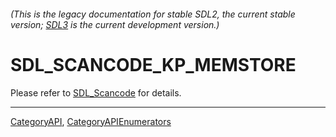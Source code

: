 ###### (This is the legacy documentation for stable SDL2, the current stable version; [SDL3](https://wiki.libsdl.org/SDL3/) is the current development version.)
# SDL_SCANCODE_KP_MEMSTORE

Please refer to [SDL_Scancode](SDL_Scancode) for details.

----
[CategoryAPI](CategoryAPI), [CategoryAPIEnumerators](CategoryAPIEnumerators)

